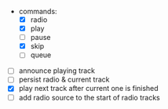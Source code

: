 - commands:
    - [x] radio
    - [x] play
    - [ ] pause
    - [x] skip
    - [ ] queue
- [ ] announce playing track
- [ ] persist radio & current track
- [x] play next track after current one is finished
- [ ] add radio source to the start of radio tracks